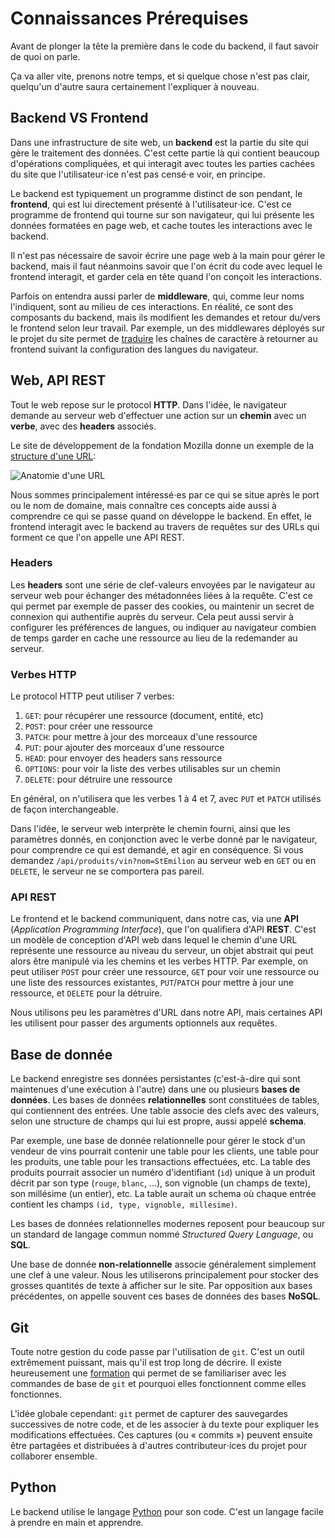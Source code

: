 # Connaissances Prérequises

Avant de plonger la tête la première dans le code du backend, il faut savoir de
quoi on parle.

Ça va aller vite, prenons notre temps, et si quelque chose n'est pas clair,
quelqu'un d'autre saura certainement l'expliquer à nouveau.

## Backend VS Frontend

Dans une infrastructure de site web, un **backend** est la partie du site qui
gère le traitement des données. C'est cette partie là qui contient beaucoup
d'opérations compliquées, et qui interagit avec toutes les parties cachées du
site que l'utilisateur⋅ice n'est pas censé⋅e voir, en principe.

Le backend est typiquement un programme distinct de son pendant, le
**frontend**, qui est lui directement présenté à l'utilisateur⋅ice. C'est ce
programme de frontend qui tourne sur son navigateur, qui lui présente les
données formatées en page web, et cache toutes les interactions avec le backend.

Il n'est pas nécessaire de savoir écrire une page web à la main pour gérer le
backend, mais il faut néanmoins savoir que l'on écrit du code avec lequel le
frontend interagit, et garder cela en tête quand l'on conçoit les interactions.

Parfois on entendra aussi parler de **middleware**, qui, comme leur noms
l'indiquent, sont au milieu de ces interactions. En réalité, ce sont des
composants du backend, mais ils modifient les demandes et retour du/vers le
frontend selon leur travail. Par exemple, un des middlewares déployés sur le
projet du site permet de [traduire](./../03-existant/traductions.md) les chaînes de
caractère à retourner au frontend suivant la configuration des langues du
navigateur.

## Web, API REST

Tout le web repose sur le protocol **HTTP**. Dans l'idée, le navigateur demande
au serveur web d'effectuer une action sur un **chemin** avec un **verbe**, avec
des **headers** associés.

Le site de développement de la fondation Mozilla donne un exemple de la
[structure d'une
URL](https://developer.mozilla.org/en-US/docs/Learn/Common_questions/Web_mechanics/What_is_a_URL):

![Anatomie d'une URL](https://developer.mozilla.org/en-US/docs/Learn/Common_questions/Web_mechanics/What_is_a_URL/mdn-url-all.png)

Nous sommes principalement intéressé⋅es par ce qui se situe après le port ou le
nom de domaine, mais connaître ces concepts aide aussi à comprendre ce qui se
passe quand on développe le backend. En effet, le frontend interagit avec le
backend au travers de requêtes sur des URLs qui forment ce que l'on appelle une
API REST.

### Headers

Les **headers** sont une série de clef-valeurs envoyées par le navigateur au
serveur web pour échanger des métadonnées liées à la requête. C'est ce qui
permet par exemple de passer des cookies, ou maintenir un secret de connexion
qui authentifie auprès du serveur. Cela peut aussi servir à configurer les
préférences de langues, ou indiquer au navigateur combien de temps garder en
cache une ressource au lieu de la redemander au serveur.

### Verbes HTTP

Le protocol HTTP peut utiliser 7 verbes:
 1. `GET`: pour récupérer une ressource (document, entité, etc)
 2. `POST`: pour créer une ressource
 3. `PATCH`: pour mettre à jour des morceaux d'une ressource
 4. `PUT`: pour ajouter des morceaux d'une ressource
 5. `HEAD`: pour envoyer des headers sans ressource
 6. `OPTIONS`: pour voir la liste des verbes utilisables sur un chemin
 7. `DELETE`: pour détruire une ressource

En général, on n'utilisera que les verbes 1 à 4 et 7, avec `PUT` et `PATCH`
utilisés de façon interchangeable.

Dans l'idée, le serveur web interprète le chemin fourni, ainsi que les
paramètres donnés, en conjonction avec le verbe donné par le navigateur, pour
comprendre ce qui est demandé, et agir en conséquence. Si vous demandez
`/api/produits/vin?nom=StEmilion` au serveur web en `GET` ou en `DELETE`, le
serveur ne se comportera pas pareil.

### API REST

Le frontend et le backend communiquent, dans notre cas, via une **API**
(*Application Programming Interface*), que l'on qualifiera d'API **REST**. C'est
un modèle de conception d'API web dans lequel le chemin d'une URL représente une
ressource au niveau du serveur, un objet abstrait qui peut alors être manipulé
via les chemins et les verbes HTTP. Par exemple, on peut utiliser `POST` pour
créer une ressource, `GET` pour voir une ressource ou une liste des ressources
existantes, `PUT`/`PATCH` pour mettre à jour une ressource, et `DELETE` pour la
détruire.

Nous utilisons peu les paramètres d'URL dans notre API, mais certaines API les
utilisent pour passer des arguments optionnels aux requêtes.

## Base de donnée

Le backend enregistre ses données persistantes (c'est-à-dire qui sont maintenues
d'une exécution à l'autre) dans une ou plusieurs **bases de données**. Les bases
de données **relationnelles** sont constituées de tables, qui contiennent des
entrées. Une table associe des clefs avec des valeurs, selon une structure de
champs qui lui est propre, aussi appelé **schema**.

Par exemple, une base de donnée relationnelle pour gérer le stock d'un vendeur
de vins pourrait contenir une table pour les clients, une table pour les
produits, une table pour les transactions effectuées, etc. La table des produits
pourrait associer un numéro d'identifiant (`id`) unique à un produit décrit par
son type (`rouge`, `blanc`, …), son vignoble (un champs de texte), son
millésime (un entier), etc. La table aurait un schema où chaque entrée contient
les champs `(id, type, vignoble, millesime)`.

Les bases de données relationnelles modernes reposent pour beaucoup sur un
standard de langage commun nommé *Structured Query Language*, ou **SQL**.

Une base de donnée **non-relationnelle** associe généralement simplement une
clef à une valeur. Nous les utiliserons principalement pour stocker des grosses
quantités de texte à afficher sur le site. Par opposition aux bases précédentes,
on appelle souvent ces bases de données des bases **NoSQL**.

## Git

Toute notre gestion du code passe par l'utilisation de `git`. C'est un outil
extrêmement puissant, mais qu'il est trop long de décrire. Il existe
heureusement une
[formation](https://git.vulpinecitrus.info/Lymkwi/surviving-git/src/branch/master/build/default/default.pdf)
qui permet de se familiariser avec les commandes de base de `git` et pourquoi
elles fonctionnent comme elles fonctionnes.

L'idée globale cependant: `git` permet de capturer des sauvegardes successives
de notre code, et de les associer à du texte pour expliquer les modifications
effectuées. Ces captures (ou « commits ») peuvent ensuite être partagées et
distribuées à d'autres contributeur⋅ices du projet pour collaborer ensemble.

## Python

Le backend utilise le langage [Python](https://www.python.org/) pour son code.
C'est un langage facile à prendre en main et apprendre.

<!--
vim: set spell spelllang=fr tw=80:
-->
